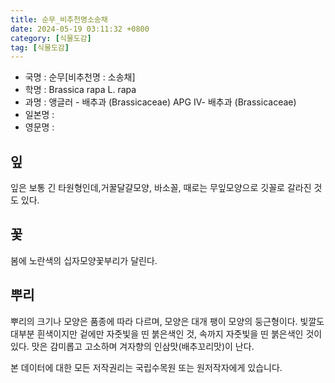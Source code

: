 ```yaml
---
title: 순무_비추천명소송채
date: 2024-05-19 03:11:32 +0800
category: [식물도감]
tag: [식물도감]
---
```




- 국명 : 순무[비추천명 : 소송채]
- 학명 : Brassica rapa L. rapa
- 과명 : 앵글러 - 배추과 (Brassicaceae) APG Ⅳ- 배추과 (Brassicaceae)
- 일본명 : 
- 영문명 : 


## 잎
잎은 보통 긴 타원형인데,거꿀달걀모양, 바소꼴, 때로는 무잎모양으로 깃꼴로 갈라진 것도 있다.
## 꽃
봄에 노란색의 십자모양꽃부리가 달린다.
## 뿌리
뿌리의 크기나 모양은 품종에 따라 다르며, 모양은 대개 팽이 모양의 둥근형이다. 빛깔도 대부분 흰색이지만 겉에만 자줏빛을 띤 붉은색인 것, 속까지 자줏빛을 띤 붉은색인 것이 있다. 맛은 감미롭고 고소하며 겨자향의 인삼맛(배추꼬리맛)이 난다. 






본 데이터에 대한 모든 저작권리는 국립수목원 또는 원저작자에게 있습니다.

